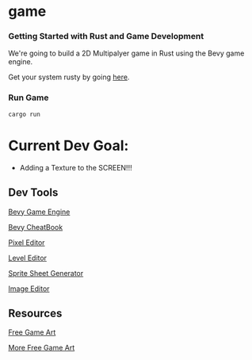 # game

### Getting Started with Rust and Game Development
We're going to build a 2D Multipalyer game in Rust using the Bevy game engine. 

Get your system rusty by going [here](https://www.rust-lang.org/en-US/install.html).

### Run Game
```shell
cargo run
```
# Current Dev Goal:
- Adding a Texture to the SCREEN!!!

## Dev Tools 
[Bevy Game Engine](https://bevyengine.org/)

[Bevy CheatBook](https://bevy-cheatbook.github.io/)

[Pixel Editor](https://github.com/aseprite/aseprite)

[Level Editor](https://ldtk.io/)

[Sprite Sheet Generator](https://www.codeandweb.com/texturepacker)

[Image Editor](https://krita.org/en/download/krita-desktop/)

## Resources
[Free Game Art](https://itch.io/game-assets/free)

[More Free Game Art](https://opengameart.org/)


